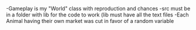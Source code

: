 -Gameplay is my "World" class with reproduction and chances
-src must be in a folder with lib for the code to work (lib must have all the text files
-Each Animal having their own market was cut in favor of a random variable
